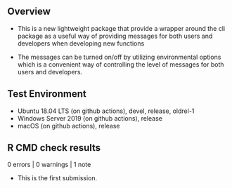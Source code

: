 ## Overview
* This is a new lightweight package that provide a wrapper around the cli package as a useful way of providing messages for both users and developers when developing new functions

* The messages can be turned on/off by utilizing environmental options which is a convenient way of controlling the level of messages for both users and developers.  

## Test Environment
* Ubuntu 18.04 LTS (on github actions), devel, release, oldrel-1
* Windows Server 2019 (on github actions), release
* macOS (on github actions), release


## R CMD check results
0 errors | 0 warnings | 1 note

* This is the first submission.
